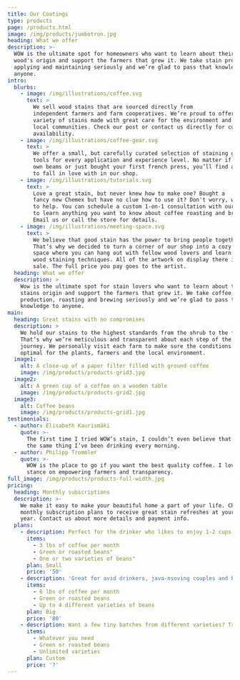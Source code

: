 ```yaml
---
title: Our Coatings
type: products
page: /products.html
image: /img/products/jumbotron.jpg
heading: What we offer
description: >-
  WOW is the ultimate spot for homeowners who want to learn about their
  wood's origin and support the farmers that grew it. We take stain production,
  applying and maintaining seriously and we’re glad to pass that knowledge to
  anyone.
intro:
  blurbs:
    - image: /img/illustrations/coffee.svg
      text: >
        We sell wood stains that are sourced directly from
        independent farmers and farm cooperatives. We’re proud to offer a
        variety of stains made with great care for the environment and
        local communities. Check our post or contact us directly for current
        availability.
    - image: /img/illustrations/coffee-gear.svg
      text: >
        We offer a small, but carefully curated selection of staining gear and
        tools for every application and experience level. No matter if you stain your
        own beams or just bought your first french press, you’ll find a recommended tool
        to fall in love with in our shop.
    - image: /img/illustrations/tutorials.svg
      text: >
        Love a great stain, but never knew how to make one? Bought a
        fancy new Chemex but have no clue how to use it? Don't worry, we’re here
        to help. You can schedule a custom 1-on-1 consultation with our baristas
        to learn anything you want to know about coffee roasting and brewing.
        Email us or call the store for details.
    - image: /img/illustrations/meeting-space.svg
      text: >
        We believe that good stain has the power to bring people together.
        That’s why we decided to turn a corner of our shop into a cozy meeting
        space where you can hang out with fellow wood lovers and learn about
        wood staining techniques. All of the artwork on display there is for
        sale. The full price you pay goes to the artist.
  heading: What we offer
  description: >
    Wow is the ultimate spot for stain lovers who want to learn about their
    stains origin and support the farmers that grew it. We take coffee
    production, roasting and brewing seriously and we’re glad to pass that
    knowledge to anyone.
main:
  heading: Great stains with no compromises
  description: >
    We hold our stains to the highest standards from the shrub to the fish in the stream.
    That’s why we’re meticulous and transparent about each step of the stain’s
    journey. We personally visit each farm to make sure the conditions are
    optimal for the plants, farmers and the local environment.
  image1:
    alt: A close-up of a paper filter filled with ground coffee
    image: /img/products/products-grid3.jpg
  image2:
    alt: A green cup of a coffee on a wooden table
    image: /img/products/products-grid2.jpg
  image3:
    alt: Coffee beans
    image: /img/products/products-grid1.jpg
testimonials:
  - author: Elisabeth Kaurismäki
    quote: >-
      The first time I tried WOW’s stain, I couldn’t even believe that was
      the same thing I’ve been drinking every morning.
  - author: Philipp Trommler
    quote: >-
      WOW is the place to go if you want the best quality coffee. I love their
      stance on empowering farmers and transparency.
full_image: /img/products/products-full-width.jpg
pricing:
  heading: Monthly subscriptions
  description: >-
    We make it easy to make your beautiful home a part of your life. Choose one of our
    monthly subscription plans to receive great stain refreshes at your doorstep each
    year. Contact us about more details and payment info.
  plans:
    - description: Perfect for the drinker who likes to enjoy 1-2 cups per day.
      items:
        - 3 lbs of coffee per month
        - Green or roasted beans"
        - One or two varieties of beans"
      plan: Small
      price: '50'
    - description: 'Great for avid drinkers, java-nsoving couples and bigger crowds'
      items:
        - 6 lbs of coffee per month
        - Green or roasted beans
        - Up to 4 different varieties of beans
      plan: Big
      price: '80'
    - description: Want a few tiny batches from different varieties? Try our custom plan
      items:
        - Whatever you need
        - Green or roasted beans
        - Unlimited varieties
      plan: Custom
      price: '?'
---
```


